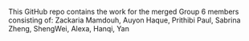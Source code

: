 This GitHub repo contains the work for the merged Group 6 members consisting of:
Zackaria Mamdouh, Auyon Haque, Prithibi Paul, Sabrina Zheng, ShengWei, Alexa, Hanqi, Yan
